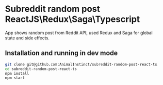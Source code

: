 # Subreddit random post ReactJS\Redux\Saga\Typescript

App shows random post from Reddit API, used Redux and Saga for global state and side effects.

## Installation and running in dev mode

```bash
git clone git@github.com:AnimalInstinct/subreddit-random-post-react-ts.git
cd subreddit-random-post-react-ts
npm install
npm start
```
